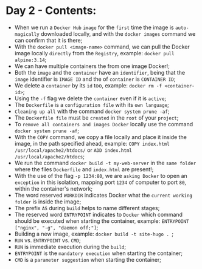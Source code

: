 # Day 2 - Contents: 

* When we run a `Docker Hub` `image` for the `first` time the image is `auto-magically` downloaded locally, and with the `docker images` command we can confirm that it is there; 
* With the `docker pull <image-name>` command, we can pull the Docker image locally `directly` from the `Registry`, example: `docker pull alpine:3.14`; 
* We can have multiple containers the from one image Docker!; 
* Both the `image` and the `container` have an `identifier`, being that the `image` identifier is `IMAGE ID` and the of `container` is `CONTAINER ID`; 
* We delete a `container` by its `id` too, example: `docker rm -f <container-id>`; 
* Using the `-f` flag we delete the `container` even if it is `active`; 
* The `Dockerfile` is a `configuration file` with its `own language`; 
* `Cleaning up all` with the command `docker system prune -af`; 
* The `Dockerfile file` must be `created` in the `root` of your `project`; 
* To `remove all containers and images Docker` locally use the command `docker system prune -af`; 
* With the `COPY` command, we copy a file locally and place it inside the image, in the path specified ahead, example: `COPY index.html /usr/local/apache2/htdocs/` or `ADD index.html /usr/local/apache2/htdocs`; 
* We run the command `docker build -t my-web-server` in the `same folder` where the files `Dockerfile` and `index.html` are present!; 
* With the use of the flag `-p 1234:80`, we are `asking Docker` to open an `exception` in this isolation, mapping port `1234` of computer to port `80`, within the container's network; 
* The word reserved `WORKDIR` indicates Docker what the `current working folder` is inside the image; 
* The prefix `AS` during `build` helps to name different stages; 
* The reserved word `ENTRYPOINT` indicates to `Docker` which command should be executed when starting the container, example: `ENTRYPOINT ["nginx", "-g", "daemon off;"]`; 
* Building a new image, example: `docker build -t site-hugo . `; 
* `RUN` vs. `ENTRYPOINT` vs. `CMD`; 
* `RUN` is immediate execution during the `build`; 
* `ENTRYPOINT` is the `mandatory execution` when starting the container; 
* `CMD` is a `parameter suggestion` when starting the container; 
